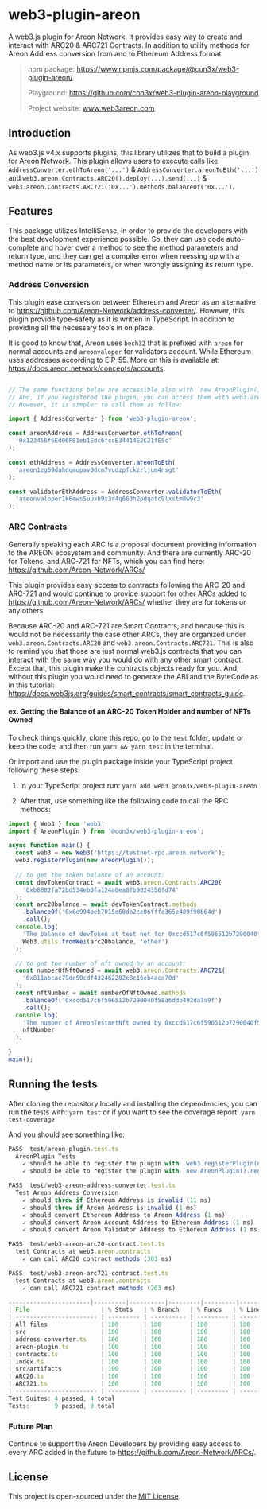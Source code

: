 # web3-plugin-areon

A web3.js plugin for Areon Network. It provides easy way to create and interact with ARC20 & ARC721 Contracts. In addition to utility methods for Areon Address conversion from and to Ethereum Address format.


> npm package: https://www.npmjs.com/package/@con3x/web3-plugin-areon/
> 
> Playground: https://github.com/con3x/web3-plugin-areon-playground
> 
> Project website: www.web3areon.com

## Introduction
As web3.js v4.x supports plugins, this library utilizes that to build a plugin for Areon Network. This plugin allows users to execute calls like `AddressConverter.ethToAreon('...')` & `AddressConverter.areonToEth('...')` and `web3.areon.Contracts.ARC20().deploy(...).send(...)` & `web3.areon.Contracts.ARC721('0x...').methods.balanceOf('0x...')`.

## Features


This package utilizes IntelliSense, in order to provide the developers with the best development experience possible. So, they can use code auto-complete and hover over a method to see the method parameters and return type, and they can get a compiler error when messing up with a method name or its parameters, or when wrongly assigning its return type.

### Address Conversion

This plugin ease conversion between Ethereum and Areon as an alternative to https://github.com/Areon-Network/address-converter/. However, this plugin provide type-safety as it is written in TypeScript. In addition to providing all the necessary tools in on place.

It is good to know that, Areon uses `bech32` that is prefixed with `areon` for normal accounts and `areonvaloper` for validators account. While Ethereum uses addresses according to EIP-55. More on this is available at: https://docs.areon.network/concepts/accounts.


```ts

// The same functions below are accessible also with `new AreonPlugin().AddressConverter...`
// And, if you registered the plugin, you can access them with web3.areon.AddressConverter...
// However, it is simpler to call them as follow:

import { AddressConverter } from 'web3-plugin-areon';

const areonAddress = AddressConverter.ethToAreon(
  '0x123456f6Ed06F81eb1Edc6fccE34414E2C21fE5c'
);

const ethAddress = AddressConverter.areonToEth(
  'areon1zg69dahdqmupav0dcm7vudzpfckzrljum4nsgt'
);

const validatorEthAddress = AddressConverter.validatorToEth(
  'areonvaloper1k6ews5uuxh9x3r4q663h2pdqatc9lxstm8w9c3'
);
```


### ARC Contracts

Generally speaking each ARC is a proposal document providing information to the AREON ecosystem and community. And there are
currently ARC-20 for Tokens, and ARC-721 for NFTs, which you can find here: https://github.com/Areon-Network/ARCs/

This plugin provides easy access to contracts following the ARC-20 and ARC-721 and would continue to provide support for other ARCs added to https://github.com/Areon-Network/ARCs/ whether they are for tokens or any others.

Because ARC-20 and ARC-721 are Smart Contracts, and because this is would not be necessarily the case other ARCs, they are organized under `web3.areon.Contracts.ARC20` and `web3.areon.Contracts.ARC721`. This is also to remind you that those are just normal web3.js contracts that you can interact with the same way you would do with any other smart contract. Except that, this plugin make the contracts objects ready for you. And, without this plugin you would need to generate the ABI and the ByteCode as in this tutorial: https://docs.web3js.org/guides/smart_contracts/smart_contracts_guide. 

#### ex. Getting the Balance of an ARC-20 Token Holder and number of NFTs Owned

To check things quickly, clone this repo, go to the `test` folder, update or keep the code, and then run `yarn && yarn test` in the terminal.

Or import and use the plugin package inside your TypeScript project following these steps:

1. In your TypeScript project run:
`yarn add web3 @con3x/web3-plugin-areon`

2. After that, use something like the following code to call the RPC methods:

```typescript
import { Web3 } from 'web3';
import { AreonPlugin } from '@con3x/web3-plugin-areon';

async function main() {
  const web3 = new Web3('https://testnet-rpc.areon.network');
  web3.registerPlugin(new AreonPlugin());
  
  // to get the token balance of an account:
  const devTokenContract = await web3.areon.Contracts.ARC20(
    '0xb8082fa72bd534eb0fa124a0ea8fb9824356fd74'
  );
  const arc20balance = await devTokenContract.methods
    .balanceOf('0x6e994beb7015e68db2ce06fffe365e489f90b64d')
    .call();
  console.log(
    'The balance of devToken at test net for 0xccd517c6f596512b7290040f58a6ddb492da7a9f, is:',
    Web3.utils.fromWei(arc20balance, 'ether')
  );

  // to get the number of nft owned by an account:
  const numberOfNftOwned = await web3.areon.Contracts.ARC721(
    '0x811abcac79de50cdf432462282e8c16eb4aca70d'
  );
  const nftNumber = await numberOfNftOwned.methods
    .balanceOf('0xccd517c6f596512b7290040f58a6ddb492da7a9f')
    .call();
  console.log(
    'The number of AreonTestnetNft owned by 0xccd517c6f596512b7290040f58a6ddb492da7a9f, is:',
    nftNumber
  );
  
}
main();
```

## Running the tests


After cloning the repository locally and installing the dependencies, you can run the tests with:
  `yarn test` or if you want to see the coverage report: `yarn test-coverage` 

And you should see something like:

```js
PASS  test/areon-plugin.test.ts
  AreonPlugin Tests
    ✓ should be able to register the plugin with `web3.registerPlugin(new AreonPlugin())` (19 ms)
    ✓ should be able to register the plugin with `new AreonPlugin().registerAt(web3)` (6 ms)

PASS  test/web3-areon-address-converter.test.ts
  Test Areon Address Conversion
    ✓ should throw if Ethereum Address is invalid (11 ms)
    ✓ should throw if Areon Address is invalid (1 ms)
    ✓ should convert Ethereum Address to Areon Address (1 ms)
    ✓ should convert Areon Account Address to Ethereum Address (1 ms)
    ✓ should convert Areon Validator Address to Ethereum Address (1 ms)

PASS  test/web3-areon-arc20-contract.test.ts
  test Contracts at web3.areon.contracts
    ✓ can call ARC20 contract methods (303 ms)

PASS  test/web3-areon-arc721-contract.test.ts
  test Contracts at web3.areon.contracts
    ✓ can call ARC721 contract methods (263 ms)

-----------------------|---------|----------|---------|---------|-------------------
| File                    | % Stmts   | % Branch   | % Funcs   | % Lines   | Uncovered Line #s   |
| ----------------------- | --------- | ---------- | --------- | --------- | ------------------- |
| All files               | 100       | 100        | 100       | 100       |
| src                     | 100       | 100        | 100       | 100       |
| address-converter.ts    | 100       | 100        | 100       | 100       |
| areon-plugin.ts         | 100       | 100        | 100       | 100       |
| contracts.ts            | 100       | 100        | 100       | 100       |
| index.ts                | 100       | 100        | 100       | 100       |
| src/artifacts           | 100       | 100        | 100       | 100       |
| ARC20.ts                | 100       | 100        | 100       | 100       |
| ARC721.ts               | 100       | 100        | 100       | 100       |
| ----------------------- | --------- | ---------- | --------- | --------- | ------------------- |
Test Suites: 4 passed, 4 total
Tests:       9 passed, 9 total

```


### Future Plan
Continue to support the Areon Developers by providing easy access to every ARC added in the future to https://github.com/Areon-Network/ARCs/.


## License
This project is open-sourced under the [MIT License](https://choosealicense.com/licenses/mit/).
